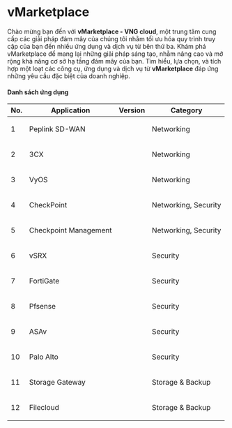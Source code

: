# vMarketplace

Chào mừng bạn đến với **vMarketplace - VNG cloud**, một trung tâm cung cấp các giải pháp đám mây của chúng tôi nhằm tối ưu hóa quy trình truy cập của bạn đến nhiều ứng dụng và dịch vụ từ bên thứ ba. Khám phá vMarketplace để mang lại những giải pháp sáng tạo, nhằm nâng cao và mở rộng khả năng cơ sở hạ tầng đám mây của bạn. Tìm hiểu, lựa chọn, và tích hợp một loạt các công cụ, ứng dụng và dịch vụ từ **vMarketplace** đáp ứng những yêu cầu đặc biệt của doanh nghiệp.&#x20;

#### Danh sách ứng dụng <a href="#vmarketplace-newversion-danhsachungdung" id="vmarketplace-newversion-danhsachungdung"></a>

| No. | Application           | Version     | Category             |
| --- | --------------------- | ----------- | -------------------- |
| 1   | Peplink SD-WAN        | <p><br></p> | Networking           |
| 2   | 3CX                   | <p><br></p> | Networking           |
| 3   | VyOS                  | <p><br></p> | Networking           |
| 4   | CheckPoint            | <p><br></p> | Networking, Security |
| 5   | Checkpoint Management | <p><br></p> | Networking, Security |
| 6   | vSRX                  | <p><br></p> | Security             |
| 7   | FortiGate             | <p><br></p> | Security             |
| 8   | Pfsense               | <p><br></p> | Security             |
| 9   | ASAv                  | <p><br></p> | Security             |
| 10  | Palo Alto             | <p><br></p> | Security             |
| 11  | Storage Gateway       | <p><br></p> | Storage & Backup     |
| 12  | Filecloud             | <p><br></p> | Storage & Backup     |

#### &#x20;<a href="#vmarketplace-newversion-chudelienquan" id="vmarketplace-newversion-chudelienquan"></a>
